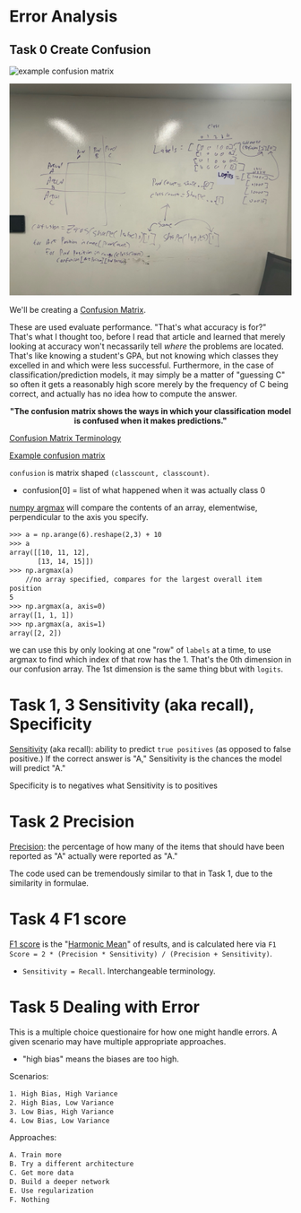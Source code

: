 # Error Analysis


## Task 0 Create Confusion

![example confusion matrix](https://www.dataschool.io/content/images/2015/01/confusion_matrix_simple2.png)

![from visual matrix to python matrix](https://raw.githubusercontent.com/Jabulani-N/atlas-machine_learning/main/supervised_learning/error_analysis/images/Confusion%20Matrix.jpg)

We'll be creating a [Confusion Matrix](https://machinelearningmastery.com/confusion-matrix-machine-learning/).

These are used evaluate performance. "That's what accuracy is for?" That's what I thought too, before I read that article and learned that merely looking at accuracy won't necassarily tell *where* the problems are located. That's like knowing a student's GPA, but not knowing which classes they excelled in and which were less successful. Furthermore, in the case of classification/prediction models, it may simply be a matter of "guessing C" so often it gets a reasonably high score merely by the frequency of C being correct, and actually has no idea how to compute the answer.

<p align="center"><b>"The confusion matrix shows the ways in which your classification model is confused when it makes predictions."</b></p>

[Confusion Matrix Terminology](https://www.dataschool.io/simple-guide-to-confusion-matrix-terminology/)

[Example confusion matrix](https://scikit-learn.org/stable/modules/generated/sklearn.metrics.confusion_matrix.html)

`confusion` is matrix shaped `(classcount, classcount)`.

* confusion[0] = list of what happened when it was actually class 0

[numpy argmax](https://numpy.org/doc/stable/reference/generated/numpy.argmax.html) will compare the contents of an array, elementwise, perpendicular to the axis you specify.
```
>>> a = np.arange(6).reshape(2,3) + 10
>>> a
array([[10, 11, 12],
       [13, 14, 15]])
>>> np.argmax(a)
    //no array specified, compares for the largest overall item position
5
>>> np.argmax(a, axis=0)
array([1, 1, 1])
>>> np.argmax(a, axis=1)
array([2, 2])
```
we can use this by only looking at one "row" of `labels` at a time, to use argmax to find which index of that row has the 1.
That's the 0th dimension in our confusion array. The 1st dimension is the same thing bbut with `logits`.

# Task 1, 3 Sensitivity (aka recall), Specificity

[Sensitivity](https://en.wikipedia.org/wiki/Sensitivity_and_specificity) (aka recall): ability to predict `true positives` (as opposed to false positive.) If the correct answer is "A," Sensitivity is the chances the model will predict "A."

Specificity is to negatives what Sensitivity is to positives

# Task 2 Precision

[Precision](https://en.wikipedia.org/wiki/Precision_and_recall): the percentage of how many of the items that should have been reported as "A" actually were reported as "A."

The code used can be tremendously similar to that in Task 1, due to the similarity in formulae.

# Task 4 F1 score

[F1 score](https://en.wikipedia.org/wiki/F-score) is  the "[Harmonic Mean](https://www.cuemath.com/data/harmonic-mean/)" of results, and is calculated here via `F1 Score = 2 * (Precision * Sensitivity) / (Precision + Sensitivity)`.
* `Sensitivity = Recall`. Interchangeable terminology.


# Task 5 Dealing with Error

This is a multiple choice questionaire for how one might handle errors. A given scenario may have multiple appropriate approaches.
* "high bias" means the biases are too high.

Scenarios:
```
1. High Bias, High Variance
2. High Bias, Low Variance
3. Low Bias, High Variance
4. Low Bias, Low Variance
```

Approaches:
```
A. Train more
B. Try a different architecture
C. Get more data
D. Build a deeper network
E. Use regularization
F. Nothing
```